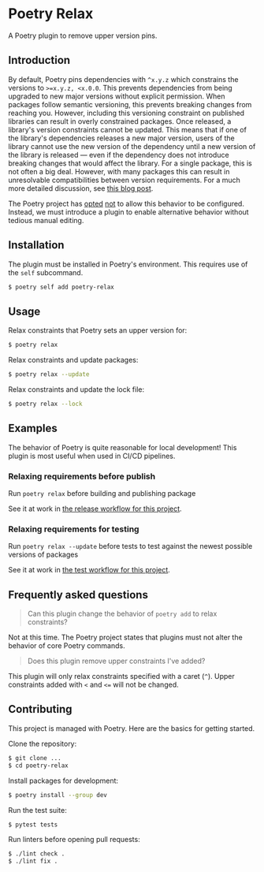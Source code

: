 # Poetry Relax

A Poetry plugin to remove upper version pins. 

## Introduction

By default, Poetry pins dependencies with `^x.y.z` which  constrains the versions to `>=x.y.z, <x.0.0`. 
This prevents dependencies from being upgraded to new major versions without explicit permission. 
When packages follow semantic versioning, this prevents breaking changes from reaching you. 
However, including this versioning constraint on published libraries can result in overly constrained packages. 
Once released, a library's version constraints cannot be updated. 
This means that if one of the library's dependencies releases a new major version, users of the library cannot use the new version of the dependency until a new version of the library is released — even if the dependency does not introduce breaking changes that would affect the library. 
For a single package, this is not often a big deal. 
However, with many packages this can result in unresolvable compatibilities between version requirements.
For a much more detailed discussion, see [this blog post](https://iscinumpy.dev/post/bound-version-constraints/).

The Poetry project has [opted](https://github.com/python-poetry/poetry/issues/3427) [not](https://github.com/python-poetry/poetry/issues/2731) to allow this behavior to be configured.
Instead, we must introduce a plugin to enable alternative behavior without tedious manual editing.


## Installation

The plugin must be installed in Poetry's environment. This requires use of the  `self` subcommand.

```bash
$ poetry self add poetry-relax
```

## Usage

Relax constraints that Poetry sets an upper version for:
```bash
$ poetry relax
```

Relax constraints and update packages:
```bash
$ poetry relax --update
```

Relax constraints and update the lock file:
```bash
$ poetry relax --lock
```

## Examples

The behavior of Poetry is quite reasonable for local development! This plugin is most useful when used in CI/CD pipelines.

### Relaxing requirements before publish

Run `poetry relax` before building and publishing package

See it at work in [the release workflow for this project](https://github.com/madkinsz/poetry-relax/blob/main/.github/workflows/release.yaml).


### Relaxing requirements for testing

Run `poetry relax --update` before tests to test against the newest possible versions of packages

See it at work in [the test workflow for this project](https://github.com/madkinsz/poetry-relax/blob/main/.github/workflows/test.yaml).

## Frequently asked questions

> Can this plugin change the behavior of `poetry add` to relax constraints?

Not at this time. The Poetry project states that plugins must not alter the behavior of core Poetry commands.

> Does this plugin remove upper constraints I've added?

This plugin will only relax constraints specified with a caret (`^`). Upper constraints added with `<` and `<=` will not be changed.

## Contributing

This project is managed with Poetry. Here are the basics for getting started.

Clone the repository:
```bash
$ git clone ...
$ cd poetry-relax
```

Install packages for development:
```bash
$ poetry install --group dev
```

Run the test suite:
```bash
$ pytest tests
```

Run linters before opening pull requests:
```bash
$ ./lint check .
$ ./lint fix .
```